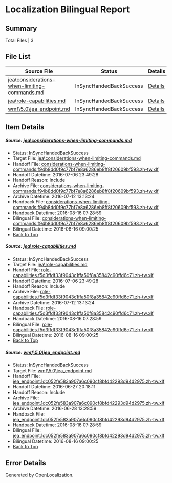 # <a name='report-top'></a> Localization Bilingual Report

## Summary
 Total Files | 3

## File List
 Source File | Status | Details 
 ----------- | ------ | ------- 
 [jea\considerations-when-limiting-commands.md](https://github.com/PowerShell/powerShell-Docs/blob/7504fe496a8913718847e45115d126caf4049bef/jea/considerations-when-limiting-commands.md) | InSyncHandedBackSuccess | [Details](#9f3f79a29e0fb7ec5a5111284bb7985548e17749165)
 [jea\role-capabilities.md](https://github.com/PowerShell/powerShell-Docs/blob/81fd386d58576a8930093b4f18ce36a4ff6cecd0/jea/role-capabilities.md) | InSyncHandedBackSuccess | [Details](#a3dd4a217f5b1fd80e97adf802c65073ca015bbc178)
 [wmf\5.0\jea_endpoint.md](https://github.com/PowerShell/powerShell-Docs/blob/b32cb86b7a18fee929cc81360d81f479571a74c2/wmf/5.0/jea_endpoint.md) | InSyncHandedBackSuccess | [Details](#061fb3a39191f7aaf3f5e51b12f56cac84031f49375)

## Item Details
##### <a name='9f3f79a29e0fb7ec5a5111284bb7985548e17749165'></a> Source: [jea\considerations-when-limiting-commands.md](https://github.com/PowerShell/powerShell-Docs/blob/7504fe496a8913718847e45115d126caf4049bef/jea/considerations-when-limiting-commands.md)
* Status: InSyncHandedBackSuccess
* Target File: [jea\considerations-when-limiting-commands.md](https://github.com/PowerShell/powerShell-Docs.zh-tw/blob/be3acbac6855c43167c5c68c5105545bde08c3be/jea/considerations-when-limiting-commands.md)
* Handoff File: [considerations-when-limiting-commands.f94b8dd0f9c77bf7e8a6286eb8ff8f20609bf593.zh-tw.xlf](https://github.com/PowerShell/powerShell-Docs.handoff/blob/3b9f8e7fc008f296a7d1fc6d69963391070a08c3/ol-handoff/PowerShell/powerShell-Docs.zh-tw/live/considerations-when-limiting-commands.f94b8dd0f9c77bf7e8a6286eb8ff8f20609bf593.zh-tw.xlf)
* Handoff Datetime: 2016-07-06 23:49:28
* Handoff Reason: Include
* Archive File: [considerations-when-limiting-commands.f94b8dd0f9c77bf7e8a6286eb8ff8f20609bf593.zh-tw.xlf](https://github.com/PowerShell/powerShell-Docs.handoff/blob/088570763259574de0622d7467a7a5e2a970ea83/ol-handoff/PowerShell/powerShell-Docs.zh-tw/live/archive/considerations-when-limiting-commands.f94b8dd0f9c77bf7e8a6286eb8ff8f20609bf593.zh-tw.xlf)
* Archive Datetime: 2016-07-12 13:13:24
* Handback File: [considerations-when-limiting-commands.f94b8dd0f9c77bf7e8a6286eb8ff8f20609bf593.zh-tw.xlf](https://github.com/PowerShell/powerShell-Docs.handback/blob/cf0f6a221a667e3dcdfeaef6e0f924c72c9cab8e/ol-handback/PowerShell/powerShell-Docs.zh-tw/live/considerations-when-limiting-commands.f94b8dd0f9c77bf7e8a6286eb8ff8f20609bf593.zh-tw.xlf)
* Handback Datetime: 2016-08-16 07:28:59
* Bilingual File: [considerations-when-limiting-commands.f94b8dd0f9c77bf7e8a6286eb8ff8f20609bf593.zh-tw.xlf](https://github.com/PowerShell/powerShell-Docs.handback/blob/cf0f6a221a667e3dcdfeaef6e0f924c72c9cab8e/ol-handback/PowerShell/powerShell-Docs.zh-tw/live/considerations-when-limiting-commands.f94b8dd0f9c77bf7e8a6286eb8ff8f20609bf593.zh-tw.xlf)
* Bilingual Datetime: 2016-08-16 09:00:25
* [Back to Top](#report-top)

##### <a name='a3dd4a217f5b1fd80e97adf802c65073ca015bbc178'></a> Source: [jea\role-capabilities.md](https://github.com/PowerShell/powerShell-Docs/blob/81fd386d58576a8930093b4f18ce36a4ff6cecd0/jea/role-capabilities.md)
* Status: InSyncHandedBackSuccess
* Target File: [jea\role-capabilities.md](https://github.com/PowerShell/powerShell-Docs.zh-tw/blob/be3acbac6855c43167c5c68c5105545bde08c3be/jea/role-capabilities.md)
* Handoff File: [role-capabilities.f5d3ffdf33f9043c1ffa50f8a35842c90ffd6c71.zh-tw.xlf](https://github.com/PowerShell/powerShell-Docs.handoff/blob/3b9f8e7fc008f296a7d1fc6d69963391070a08c3/ol-handoff/PowerShell/powerShell-Docs.zh-tw/live/role-capabilities.f5d3ffdf33f9043c1ffa50f8a35842c90ffd6c71.zh-tw.xlf)
* Handoff Datetime: 2016-07-06 23:49:28
* Handoff Reason: Include
* Archive File: [role-capabilities.f5d3ffdf33f9043c1ffa50f8a35842c90ffd6c71.zh-tw.xlf](https://github.com/PowerShell/powerShell-Docs.handoff/blob/088570763259574de0622d7467a7a5e2a970ea83/ol-handoff/PowerShell/powerShell-Docs.zh-tw/live/archive/role-capabilities.f5d3ffdf33f9043c1ffa50f8a35842c90ffd6c71.zh-tw.xlf)
* Archive Datetime: 2016-07-12 13:13:24
* Handback File: [role-capabilities.f5d3ffdf33f9043c1ffa50f8a35842c90ffd6c71.zh-tw.xlf](https://github.com/PowerShell/powerShell-Docs.handback/blob/cf0f6a221a667e3dcdfeaef6e0f924c72c9cab8e/ol-handback/PowerShell/powerShell-Docs.zh-tw/live/role-capabilities.f5d3ffdf33f9043c1ffa50f8a35842c90ffd6c71.zh-tw.xlf)
* Handback Datetime: 2016-08-16 07:28:59
* Bilingual File: [role-capabilities.f5d3ffdf33f9043c1ffa50f8a35842c90ffd6c71.zh-tw.xlf](https://github.com/PowerShell/powerShell-Docs.handback/blob/cf0f6a221a667e3dcdfeaef6e0f924c72c9cab8e/ol-handback/PowerShell/powerShell-Docs.zh-tw/live/role-capabilities.f5d3ffdf33f9043c1ffa50f8a35842c90ffd6c71.zh-tw.xlf)
* Bilingual Datetime: 2016-08-16 09:00:25
* [Back to Top](#report-top)

##### <a name='061fb3a39191f7aaf3f5e51b12f56cac84031f49375'></a> Source: [wmf\5.0\jea_endpoint.md](https://github.com/PowerShell/powerShell-Docs/blob/b32cb86b7a18fee929cc81360d81f479571a74c2/wmf/5.0/jea_endpoint.md)
* Status: InSyncHandedBackSuccess
* Target File: [wmf\5.0\jea_endpoint.md](https://github.com/PowerShell/powerShell-Docs.zh-tw/blob/be3acbac6855c43167c5c68c5105545bde08c3be/wmf/5.0/jea_endpoint.md)
* Handoff File: [jea_endpoint.1dc052fe583a907a6c090cf8bfd42293d94d2975.zh-tw.xlf](https://github.com/PowerShell/powerShell-Docs.handoff/blob/bd9ea288d12e82c68285cc6eeeb412114bac97f9/ol-handoff/PowerShell/powerShell-Docs.zh-tw/live/jea_endpoint.1dc052fe583a907a6c090cf8bfd42293d94d2975.zh-tw.xlf)
* Handoff Datetime: 2016-06-27 20:18:11
* Handoff Reason: Include
* Archive File: [jea_endpoint.1dc052fe583a907a6c090cf8bfd42293d94d2975.zh-tw.xlf](https://github.com/PowerShell/powerShell-Docs.handoff/blob/c05da30c7ba4d429553459b7542c81cdb2af7ecb/ol-handoff/PowerShell/powerShell-Docs.zh-tw/live/archive/jea_endpoint.1dc052fe583a907a6c090cf8bfd42293d94d2975.zh-tw.xlf)
* Archive Datetime: 2016-06-28 13:28:59
* Handback File: [jea_endpoint.1dc052fe583a907a6c090cf8bfd42293d94d2975.zh-tw.xlf](https://github.com/PowerShell/powerShell-Docs.handback/blob/cf0f6a221a667e3dcdfeaef6e0f924c72c9cab8e/ol-handback/PowerShell/powerShell-Docs.zh-tw/live/jea_endpoint.1dc052fe583a907a6c090cf8bfd42293d94d2975.zh-tw.xlf)
* Handback Datetime: 2016-08-16 07:28:59
* Bilingual File: [jea_endpoint.1dc052fe583a907a6c090cf8bfd42293d94d2975.zh-tw.xlf](https://github.com/PowerShell/powerShell-Docs.handback/blob/cf0f6a221a667e3dcdfeaef6e0f924c72c9cab8e/ol-handback/PowerShell/powerShell-Docs.zh-tw/live/jea_endpoint.1dc052fe583a907a6c090cf8bfd42293d94d2975.zh-tw.xlf)
* Bilingual Datetime: 2016-08-16 09:00:25
* [Back to Top](#report-top)


## Error Details

Generated by OpenLocalization.
